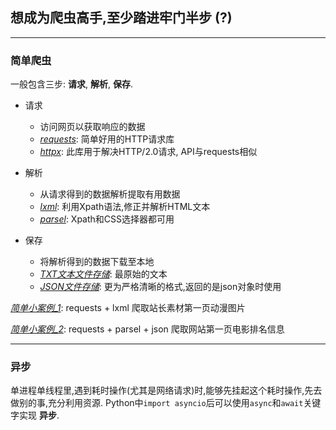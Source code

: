 ## 想成为爬虫高手,至少踏进牢门半步 (?)
__________________________________
### 简单爬虫

一般包含三步: __请求__, __解析__, __保存__.

- 请求
    - 访问网页以获取响应的数据
    - *[requests](https://github.com/BY2095163684/WebSpider_Python/blob/main/Spider_simple/get_response_requests.py)*: 简单好用的HTTP请求库
    - *[httpx](https://github.com/BY2095163684/WebSpider_Python/blob/main/Spider_simple/get_response_httpx.py)*: 此库用于解决HTTP/2.0请求, API与requests相似

- 解析
    - 从请求得到的数据解析提取有用数据
    - *[lxml](https://github.com/BY2095163684/WebSpider_Python/blob/main/Spider_simple/parse_data_lxml.py)*: 利用Xpath语法,修正并解析HTML文本
    - *[parsel](https://github.com/BY2095163684/WebSpider_Python/blob/main/Spider_simple/parse_data_parsel.py)*: Xpath和CSS选择器都可用

- 保存
    - 将解析得到的数据下载至本地
    - *[TXT文本文件存储](https://github.com/BY2095163684/WebSpider_Python/blob/main/Spider_simple/save_data_txt.py)*: 最原始的文本
    - *[JSON文件存储](https://github.com/BY2095163684/WebSpider_Python/blob/main/Spider_simple/save_data_json.py)*: 更为严格清晰的格式,返回的是json对象时使用

*[简单小案例_1](https://github.com/BY2095163684/WebSpider_Python/blob/main/Spider_simple/test_1.py)*: requests + lxml 爬取站长素材第一页动漫图片

*[简单小案例_2](https://github.com/BY2095163684/WebSpider_Python/blob/main/Spider_simple/test_2.py)*: requests + parsel + json 爬取网站第一页电影排名信息

__________________________________
### 异步

单进程单线程里,遇到耗时操作(尤其是网络请求)时,能够先挂起这个耗时操作,先去做别的事,充分利用资源.
Python中`import asyncio`后可以使用`async`和`await`关键字实现 __异步__.